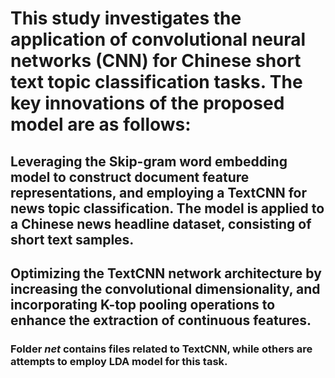 # This study investigates the application of convolutional neural networks (CNN) for Chinese short text topic classification tasks. The key innovations of the proposed model are as follows:
## Leveraging the Skip-gram word embedding model to construct document feature representations, and employing a TextCNN for news topic classification. The model is applied to a Chinese news headline dataset, consisting of short text samples.
## Optimizing the TextCNN network architecture by increasing the convolutional dimensionality, and incorporating K-top pooling operations to enhance the extraction of continuous features.
### Folder _net_ contains files related to TextCNN, while others are attempts to employ LDA model for this task.

